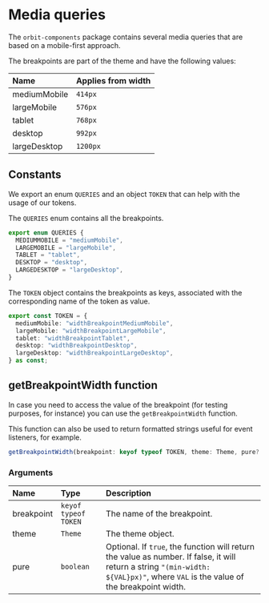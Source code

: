 # Media queries

The `orbit-components` package contains several media queries that are based on a mobile-first approach.

The breakpoints are part of the theme and have the following values:

| Name         | Applies from width |
| :----------- | :----------------- |
| mediumMobile | `414px`            |
| largeMobile  | `576px`            |
| tablet       | `768px`            |
| desktop      | `992px`            |
| largeDesktop | `1200px`           |

## Constants

We export an enum `QUERIES` and an object `TOKEN` that can help with the usage of our tokens.

The `QUERIES` enum contains all the breakpoints.

```ts
export enum QUERIES {
  MEDIUMMOBILE = "mediumMobile",
  LARGEMOBILE = "largeMobile",
  TABLET = "tablet",
  DESKTOP = "desktop",
  LARGEDESKTOP = "largeDesktop",
}
```

The `TOKEN` object contains the breakpoints as keys, associated with the corresponding name of the token as value.

```ts
export const TOKEN = {
  mediumMobile: "widthBreakpointMediumMobile",
  largeMobile: "widthBreakpointLargeMobile",
  tablet: "widthBreakpointTablet",
  desktop: "widthBreakpointDesktop",
  largeDesktop: "widthBreakpointLargeDesktop",
} as const;
```

## getBreakpointWidth function

In case you need to access the value of the breakpoint (for testing purposes, for instance) you can use the `getBreakpointWidth` function.

This function can also be used to return formatted strings useful for event listeners, for example.

```ts
getBreakpointWidth(breakpoint: keyof typeof TOKEN, theme: Theme, pure?: boolean) => string | number
```

### Arguments

| Name       | Type                 | Description                                                                                                                                                                       |
| :--------- | :------------------- | :-------------------------------------------------------------------------------------------------------------------------------------------------------------------------------- |
| breakpoint | `keyof typeof TOKEN` | The name of the breakpoint.                                                                                                                                                       |
| theme      | `Theme`              | The theme object.                                                                                                                                                                 |
| pure       | `boolean`            | Optional. If `true`, the function will return the value as number. If false, it will return a string `"(min-width: ${VAL}px)"`, where `VAL` is the value of the breakpoint width. |
